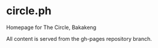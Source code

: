 circle.ph
=========

Homepage for The Circle, Bakakeng

All content is served from the gh-pages repository branch.
